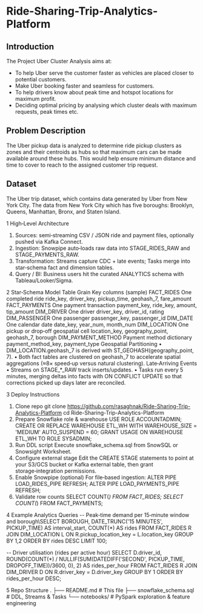 # Ride-Sharing-Trip-Analytics-Platform


## Introduction
The Project Uber Cluster Analysis aims at:
- To help Uber serve the customer faster as vehicles are placed closer to potential customers.
- Make Uber booking faster and seamless for customers.
- To help drivers know about peak time and hotspot locations for maximum profit.
- Deciding optimal pricing by analysing which cluster deals with maximum requests, peak times etc.

## Problem Description
The Uber pickup data is analyzed to determine ride pickup clusters as zones and their centroids as hubs so that maximum cars can be made available around these hubs. This would help ensure minimum distance and time to cover to reach to the assigned customer trip request. 

## Dataset
The Uber trip dataset, which contains data generated by Uber from New York City.
The data from New York City which has five boroughs: Brooklyn, Queens, Manhattan, Bronx, and Staten Island. 
 
1  High‑Level Architecture
1.	Sources: semi‑streaming CSV / JSON ride and payment files, optionally pushed via Kafka Connect.
2.	Ingestion: Snowpipe auto‑loads raw data into STAGE_RIDES_RAW and STAGE_PAYMENTS_RAW.
3.	Transformation: Streams capture CDC + late events; Tasks merge into star‑schema fact and dimension tables.
4.	Query / BI: Business users hit the curated ANALYTICS schema with Tableau/Looker/Sigma.
 
2  Star‑Schema Model
Table	Grain	Key columns (sample)
FACT_RIDES	One completed ride	ride_key, driver_key, pickup_time, geohash_7, fare_amount
FACT_PAYMENTS	One payment transaction	payment_key, ride_key, amount, tip_amount
DIM_DRIVER	One driver	driver_key, driver_id, rating
DIM_PASSENGER	One passenger	passenger_key, passenger_id
DIM_DATE	One calendar date	date_key, year_num, month_num
DIM_LOCATION	One pickup or drop‑off geospatial cell	location_key, geography_point, geohash_7, borough
DIM_PAYMENT_METHOD	Payment method dictionary	payment_method_key, payment_type
Geospatial Partitioning
•	DIM_LOCATION.geohash_7 is derived with ST_GEOHASH(geography_point, 7).
•	Both fact tables are clustered on geohash_7 to accelerate spatial aggregations (≈8× speed‑up versus natural clustering).
Late‑Arriving Events
•	Streams on STAGE_*_RAW track inserts/updates.
•	Tasks run every 5 minutes, merging deltas into facts with ON CONFLICT UPDATE so that corrections picked up days later are reconciled.
 
3  Deploy Instructions
1.	Clone repo
 	git clone https://github.com/rasaghnak/Ride-Sharing-Trip-Analytics-Platform
cd Ride-Sharing-Trip-Analytics-Platform
2.	Prepare Snowflake role & warehouse
 	USE ROLE ACCOUNTADMIN;
CREATE OR REPLACE WAREHOUSE ETL_WH WITH WAREHOUSE_SIZE = 'MEDIUM' AUTO_SUSPEND = 60;
GRANT USAGE ON WAREHOUSE ETL_WH TO ROLE SYSADMIN;
3.	Run DDL script Execute snowflake_schema.sql from SnowSQL or Snowsight Worksheet.
4.	Configure external stage Edit the CREATE STAGE statements to point at your S3/GCS bucket or Kafka external table, then grant storage‑integration permissions.
5.	Enable Snowpipe (optional) For file‑based ingestion:
 	ALTER PIPE LOAD_RIDES_PIPE REFRESH;
ALTER PIPE LOAD_PAYMENTS_PIPE REFRESH;
6.	Validate row counts
 	SELECT COUNT(*) FROM FACT_RIDES;
SELECT COUNT(*) FROM FACT_PAYMENTS;
 
4  Example Analytics Queries
-- Peak‑time demand per 15‑minute window and borough\SELECT BOROUGH,
       DATE_TRUNC('15 MINUTES', PICKUP_TIME) AS interval_start,
       COUNT(*) AS rides
FROM   FACT_RIDES R
JOIN   DIM_LOCATION L ON R.pickup_location_key = L.location_key
GROUP  BY 1,2
ORDER  BY rides DESC
LIMIT 100;

-- Driver utilisation (rides per active hour)
SELECT D.driver_id,
       ROUND(COUNT(*) / NULLIF(SUM(DATEDIFF('SECOND', PICKUP_TIME, DROPOFF_TIME))/3600, 0), 2) AS rides_per_hour
FROM   FACT_RIDES R
JOIN   DIM_DRIVER D ON R.driver_key = D.driver_key
GROUP  BY 1
ORDER  BY rides_per_hour DESC;
 
5  Repo Structure
.
├── README.md              # This file
├── snowflake_schema.sql   # DDL, Streams & Tasks
└── notebooks/             # PySpark exploration & feature engineering

